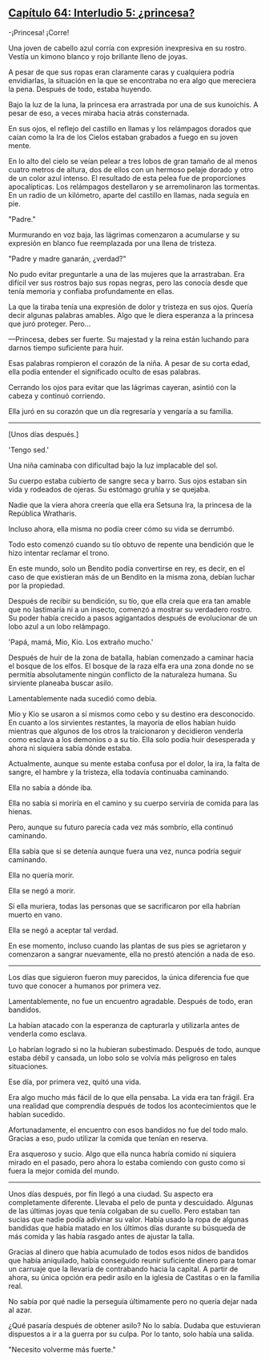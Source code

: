 
## [Capítulo 64: Interludio 5: ¿princesa?](https://novelnext.dramanovels.io/nc/son-of-the-hero-king/chapter-64-interlude-5-princess "Capítulo 64: Interludio 5: ¿princesa?")


-¡Princesa! ¡Corre!

Una joven de cabello azul corría con expresión inexpresiva en su rostro. Vestía un kimono blanco y rojo brillante lleno de joyas. 

A pesar de que sus ropas eran claramente caras y cualquiera podría envidiarlas, la situación en la que se encontraba no era algo que mereciera la pena. Después de todo, estaba huyendo. 

Bajo la luz de la luna, la princesa era arrastrada por una de sus kunoichis. A pesar de eso, a veces miraba hacia atrás consternada. 

En sus ojos, el reflejo del castillo en llamas y los relámpagos dorados que caían como la Ira de los Cielos estaban grabados a fuego en su joven mente. 

En lo alto del cielo se veían pelear a tres lobos de gran tamaño de al menos cuatro metros de altura, dos de ellos con un hermoso pelaje dorado y otro de un color azul intenso. El resultado de esta pelea fue de proporciones apocalípticas. Los relámpagos destellaron y se arremolinaron las tormentas. En un radio de un kilómetro, aparte del castillo en llamas, nada seguía en pie. 

"Padre."

Murmurando en voz baja, las lágrimas comenzaron a acumularse y su expresión en blanco fue reemplazada por una llena de tristeza. 

"Padre y madre ganarán, ¿verdad?" 

No pudo evitar preguntarle a una de las mujeres que la arrastraban. Era difícil ver sus rostros bajo sus ropas negras, pero las conocía desde que tenía memoria y confiaba profundamente en ellas. 

La que la tiraba tenía una expresión de dolor y tristeza en sus ojos. Quería decir algunas palabras amables. Algo que le diera esperanza a la princesa que juró proteger. Pero…

—Princesa, debes ser fuerte. Su majestad y la reina están luchando para darnos tiempo suficiente para huir.

Esas palabras rompieron el corazón de la niña. A pesar de su corta edad, ella podía entender el significado oculto de esas palabras. 

Cerrando los ojos para evitar que las lágrimas cayeran, asintió con la cabeza y continuó corriendo. 

Ella juró en su corazón que un día regresaría y vengaría a su familia. 

----

[Unos días después.]

'Tengo sed.'

Una niña caminaba con dificultad bajo la luz implacable del sol. 

Su cuerpo estaba cubierto de sangre seca y barro. Sus ojos estaban sin vida y rodeados de ojeras. Su estómago gruñía y se quejaba. 

Nadie que la viera ahora creería que ella era Setsuna Ira, la princesa de la República Wratharis. 

Incluso ahora, ella misma no podía creer cómo su vida se derrumbó. 

Todo esto comenzó cuando su tío obtuvo de repente una bendición que le hizo intentar reclamar el trono. 

En este mundo, solo un Bendito podía convertirse en rey, es decir, en el caso de que existieran más de un Bendito en la misma zona, debían luchar por la propiedad. 

Después de recibir su bendición, su tío, que ella creía que era tan amable que no lastimaría ni a un insecto, comenzó a mostrar su verdadero rostro. Su poder había crecido a pasos agigantados después de evolucionar de un lobo azul a un lobo relámpago. 

'Papá, mamá, Mio, Kio. Los extraño mucho.' 

Después de huir de la zona de batalla, habían comenzado a caminar hacia el bosque de los elfos. El bosque de la raza elfa era una zona donde no se permitía absolutamente ningún conflicto de la naturaleza humana. Su sirviente planeaba buscar asilo. 

Lamentablemente nada sucedió como debía. 

Mio y Kio se usaron a sí mismos como cebo y su destino era desconocido. En cuanto a los sirvientes restantes, la mayoría de ellos habían huido mientras que algunos de los otros la traicionaron y decidieron venderla como esclava a los demonios o a su tío. Ella solo podía huir desesperada y ahora ni siquiera sabía dónde estaba. 

Actualmente, aunque su mente estaba confusa por el dolor, la ira, la falta de sangre, el hambre y la tristeza, ella todavía continuaba caminando. 

Ella no sabía a dónde iba. 

Ella no sabía si moriría en el camino y su cuerpo serviría de comida para las hienas. 

Pero, aunque su futuro parecía cada vez más sombrío, ella continuó caminando. 

Ella sabía que si se detenía aunque fuera una vez, nunca podría seguir caminando. 

Ella no quería morir. 

Ella se negó a morir. 

Si ella muriera, todas las personas que se sacrificaron por ella habrían muerto en vano.

Ella se negó a aceptar tal verdad. 

En ese momento, incluso cuando las plantas de sus pies se agrietaron y comenzaron a sangrar nuevamente, ella no prestó atención a nada de eso. 

---

Los días que siguieron fueron muy parecidos, la única diferencia fue que tuvo que conocer a humanos por primera vez. 

Lamentablemente, no fue un encuentro agradable. Después de todo, eran bandidos. 

La habían atacado con la esperanza de capturarla y utilizarla antes de venderla como esclava. 

Lo habrían logrado si no la hubieran subestimado. Después de todo, aunque estaba débil y cansada, un lobo solo se volvía más peligroso en tales situaciones.

Ese día, por primera vez, quitó una vida. 

Era algo mucho más fácil de lo que ella pensaba. La vida era tan frágil. Era una realidad que comprendía después de todos los acontecimientos que le habían sucedido. 

Afortunadamente, el encuentro con esos bandidos no fue del todo malo. Gracias a eso, pudo utilizar la comida que tenían en reserva. 

Era asqueroso y sucio. Algo que ella nunca habría comido ni siquiera mirado en el pasado, pero ahora lo estaba comiendo con gusto como si fuera la mejor comida del mundo. 

---

Unos días después, por fin llegó a una ciudad. Su aspecto era completamente diferente. Llevaba el pelo de punta y descuidado. Algunas de las últimas joyas que tenía colgaban de su cuello. Pero estaban tan sucias que nadie podía adivinar su valor. Había usado la ropa de algunas bandidas que había matado en los últimos días durante su búsqueda de más comida y las había rasgado antes de ajustar la talla. 

Gracias al dinero que había acumulado de todos esos nidos de bandidos que había aniquilado, había conseguido reunir suficiente dinero para tomar un carruaje que la llevaría de contrabando hacia la capital. A partir de ahora, su única opción era pedir asilo en la iglesia de Castitas o en la familia real. 

No sabía por qué nadie la perseguía últimamente pero no quería dejar nada al azar. 

¿Qué pasaría después de obtener asilo? No lo sabía. Dudaba que estuvieran dispuestos a ir a la guerra por su culpa. Por lo tanto, solo había una salida. 

"Necesito volverme más fuerte."
